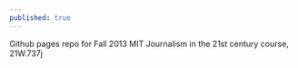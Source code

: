 ```yaml
---
published: true
---
```


Github pages repo for Fall 2013 MIT Journalism in the 21st century course, 21W.737j